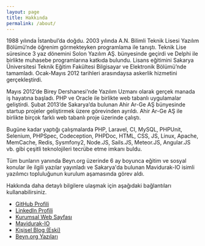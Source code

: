 ```yaml
---
layout: page
title: Hakkında
permalink: /about/
---
```


1988 yılında İstanbul’da doğdu. 2003 yılında A.N. Bilimli Teknik Lisesi Yazılım Bölümü‘nde öğrenim görmekteyken programlama ile tanıştı. Teknik Lise süresince 3 yaz dönemini Solon Yazılım AŞ. bünyesinde geçirdi ve Delphi ile birlikte muhasebe programlarına katkıda bulundu. Lisans eğitimini Sakarya Üniversitesi Teknik Eğitim Fakültesi Bilgisayar ve Elektronik Bölümü’nde tamamladı. Ocak-Mayıs 2012 tarihleri arasındaysa askerlik hizmetini gerçekleştirdi.

Mayıs 2012’de Birey Dershanesi’nde Yazılım Uzmanı olarak gerçek manada iş hayatına başladı. PHP ve Oracle ile birlikte web tabanlı uygulamalar geliştirdi. Şubat 2013’de Sakarya’da bulunan Ahir Ar-Ge AŞ bünyesinde startup projeler geliştirmek üzere görevinden ayrıldı. Ahir Ar-Ge AŞ ile birlikte birçok farklı web tabanlı proje üzerinde çalıştı. 

Bugüne kadar yaptığı çalışmalarda PHP, Laravel, CI, MySQL, PHPUnit, Selenium, PHPSpec, Codeception, PHPDoc, HTML, CSS, JS, Linux, Apache, MemCache, Redis, Sysmfony2, Node.JS, Sails.JS, Meteor.JS, Angular.JS vb. gibi çeşitli teknolojileri tecrübe etme imkanı buldu.

Tüm bunların yanında Beyn.org üzerinde 6 ay boyunca eğitim ve sosyal konular ile ilgili yazılar yayınladı ve Sakarya'da bulunan Mavidurak-IO isimli yazılımcı topluluğunun kurulum aşamasında görev aldı. 

Hakkında daha detaylı bilgilere ulaşmak için aşağıdaki bağlantıları kullanabilirsiniz. 

* [GitHub Profili](http://github.com/ozziest)
* [LinkedIn Profili](http://tr.linkedin.com/in/ozguradem)
* [Kurumsal Web Sayfası](http://ahir.com.tr)
* [Mavidurak-IO](http://mavidurak.github.io)
* [Kişisel Blog (Eski)](http://ozguradem.net)
* [Beyn.org Yazıları](http://beyn.org/yazar/ozguradem)
